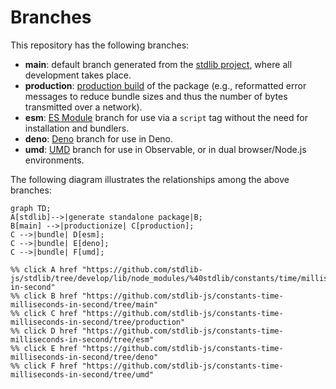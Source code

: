 <!--

@license Apache-2.0

Copyright (c) 2022 The Stdlib Authors.

Licensed under the Apache License, Version 2.0 (the "License");
you may not use this file except in compliance with the License.
You may obtain a copy of the License at

    http://www.apache.org/licenses/LICENSE-2.0

Unless required by applicable law or agreed to in writing, software
distributed under the License is distributed on an "AS IS" BASIS,
WITHOUT WARRANTIES OR CONDITIONS OF ANY KIND, either express or implied.
See the License for the specific language governing permissions and
limitations under the License.

-->

# Branches

This repository has the following branches:

-   **main**: default branch generated from the [stdlib project][stdlib-url], where all development takes place.
-   **production**: [production build][production-url] of the package (e.g., reformatted error messages to reduce bundle sizes and thus the number of bytes transmitted over a network).
-   **esm**: [ES Module][esm-url] branch for use via a `script` tag without the need for installation and bundlers.
-   **deno**: [Deno][deno-url] branch for use in Deno.
-   **umd**: [UMD][umd-url] branch for use in Observable, or in dual browser/Node.js environments.

The following diagram illustrates the relationships among the above branches:

```mermaid
graph TD;
A[stdlib]-->|generate standalone package|B;
B[main] -->|productionize| C[production];
C -->|bundle| D[esm];
C -->|bundle| E[deno];
C -->|bundle| F[umd];

%% click A href "https://github.com/stdlib-js/stdlib/tree/develop/lib/node_modules/%40stdlib/constants/time/milliseconds-in-second"
%% click B href "https://github.com/stdlib-js/constants-time-milliseconds-in-second/tree/main"
%% click C href "https://github.com/stdlib-js/constants-time-milliseconds-in-second/tree/production"
%% click D href "https://github.com/stdlib-js/constants-time-milliseconds-in-second/tree/esm"
%% click E href "https://github.com/stdlib-js/constants-time-milliseconds-in-second/tree/deno"
%% click F href "https://github.com/stdlib-js/constants-time-milliseconds-in-second/tree/umd"
```

[stdlib-url]: https://github.com/stdlib-js/stdlib/tree/develop/lib/node_modules/%40stdlib/constants/time/milliseconds-in-second
[production-url]: https://github.com/stdlib-js/constants-time-milliseconds-in-second/tree/production
[deno-url]: https://github.com/stdlib-js/constants-time-milliseconds-in-second/tree/deno
[umd-url]: https://github.com/stdlib-js/constants-time-milliseconds-in-second/tree/umd
[esm-url]: https://github.com/stdlib-js/constants-time-milliseconds-in-second/tree/esm